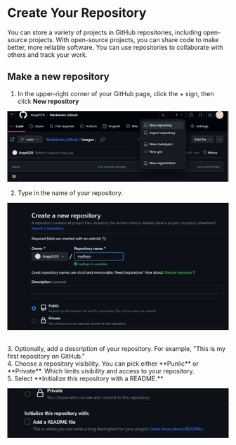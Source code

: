 # Create Your Repository 

You can store a variety of projects in GitHub repositories, including open-source projects. With open-source projects, you can share code to make better, more reliable software. You can use repositories to collaborate with others and track your work. 

## Make a new repository 

1. In the upper-right corner of your GitHub page, click the + sign, then click **New repository** 

![](https://github.com/AngelS28/Markdown_Github/blob/main/Images/newRepo.png)

2. Type in the name of your repository.

![](https://github.com/AngelS28/Markdown_Github/blob/main/Images/nameRepo.png)

<br />
3. Optionally, add a description of your repository. For example, "This is my first repository on GitHub."
<br />
4. Choose a repository visibility. You can pick either **Punlic** or **Private**. Which limits visibility and access to your repository. 
<br />
5. Select **Initialize this repository with a README.** 

![](https://github.com/AngelS28/Markdown_Github/blob/main/Images/README.png)
